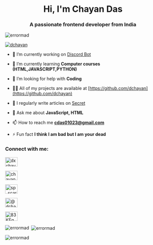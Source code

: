 <h1 align="center">Hi, I'm Chayan Das</h1>

<h3 align="center">A passionate frontend developer from India</h3>

<p align="left"> <img src="https://komarev.com/ghpvc/?username=dchayan&label=Profile%20views&color=00ffff&style=flat" alt="errormad" /> </p>

<p align="left"> <a href="https://github.com/ryo-ma/github-profile-trophy"><img src="https://github-profile-trophy.vercel.app/?username=dchayan" alt="dchayan" /></a> </p>

- 🔭 I’m currently working on [Discord Bot](https://discord.com/users/\857650250940547115)

- 🌱 I’m currently learning **Computer courses (HTML,JAVASCRIPT,PYTHON)**

- 🤝 I’m looking for help with **Coding**

- 👨‍💻 All of my projects are available at [https://github.com/dchayan](https://github.com/dchayan)

- 📝 I regularly write articles on [Secret](Secret)

- 💬 Ask me about **JavaScript, HTML**

- 📫 How to reach me **cdas01023@gmail.com**

- ⚡ Fun fact **I think I am bad but I am your dead**

<h3 align="left">Connect with me:</h3>

<p align="left">

<a href="https://twitter.com/dxchayan" target="blank"><img align="center" src="https://raw.githubusercontent.com/rahuldkjain/github-profile-readme-generator/master/src/images/icons/Social/twitter.svg" alt="dxchayan" height="30" width="40" /></a>

<a href="https://fb.com/chayan" target="blank"><img align="center" src="https://raw.githubusercontent.com/rahuldkjain/github-profile-readme-generator/master/src/images/icons/Social/facebook.svg" alt="chayan" height="30" width="40" /></a>

<a href="https://instagram.com/sp_scarlet" target="blank"><img align="center" src="https://raw.githubusercontent.com/rahuldkjain/github-profile-readme-generator/master/src/images/icons/Social/instagram.svg" alt="sp_scarlet" height="30" width="40" /></a>

<a href="https://www.youtube.com/c/@dchayan" target="blank"><img align="center" src="https://raw.githubusercontent.com/rahuldkjain/github-profile-readme-generator/master/src/images/icons/Social/youtube.svg" alt="@dchayan" height="30" width="40" /></a>

<a href="https://discord.gg/83KEqGCTUC" target="blank"><img align="center" src="https://raw.githubusercontent.com/rahuldkjain/github-profile-readme-generator/master/src/images/icons/Social/discord.svg" alt="83KEqGCTUC" height="30" width="40" /></a>

</p>

<p><img align="left" src="https://github-readme-stats.vercel.app/api/top-langs?username=dchayan&show_icons=true&title_color=ff0000&text_color=0000ff&locale=en&layout=compact" alt="errormad" /></p>

<p>&nbsp;<img align="center" src="https://github-readme-stats.vercel.app/api?username=dchayan&show_icons=true&title_color=0000ff&text_color=0000ff&bg_color=00ffff&locale=en" alt="errormad" /></p>

<p><img align="center" src="https://github-readme-streak-stats.herokuapp.com/?user=dchayan&theme=highcontrast" alt="errormad" /></p>

